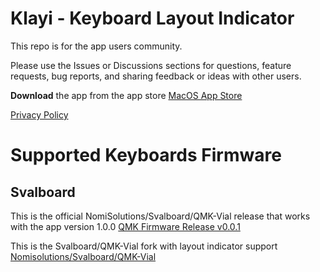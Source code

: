 # Klayi - Keyboard Layout Indicator

This repo is for the app users community.

Please use the Issues or Discussions sections for questions, feature requests, bug reports, and sharing feedback or ideas with other users.

**Download** the app from the app store [MacOS App Store](https://apps.apple.com/us/app/klayi/id6743553507)

[Privacy Policy](https://github.com/nomisolutions/klayi-privacy)

# Supported Keyboards Firmware

## Svalboard

This is the official NomiSolutions/Svalboard/QMK-Vial release that works with the app version 1.0.0 [QMK Firmware Release v0.0.1](https://github.com/nomisolutions/vial-qmk/releases/tag/v0.0.1klayi)

This is the Svalboard/QMK-Vial fork with layout indicator support [Nomisolutions/Svalboard/QMK-Vial](https://github.com/nomisolutions/vial-qmk/tree/layout-indicator)

